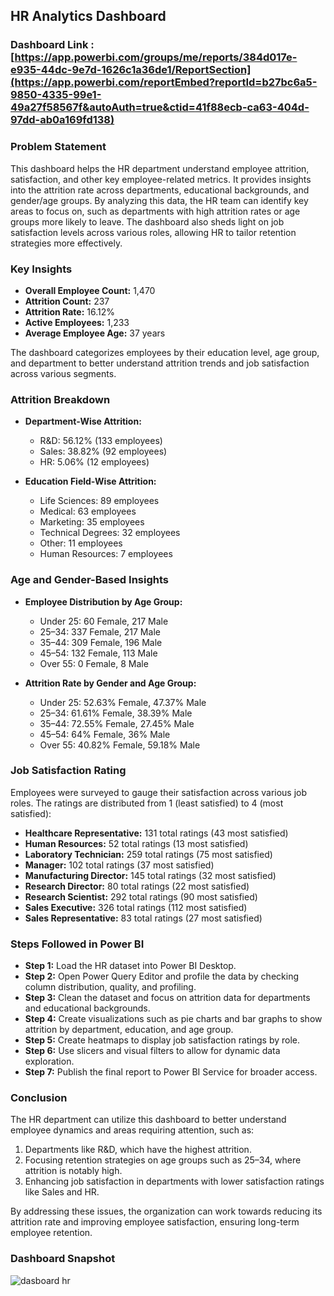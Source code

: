 ## HR Analytics Dashboard
### Dashboard Link : [https://app.powerbi.com/groups/me/reports/384d017e-e935-44dc-9e7d-1626c1a36de1/ReportSection](https://app.powerbi.com/reportEmbed?reportId=b27bc6a5-9850-4335-99e1-49a27f58567f&autoAuth=true&ctid=41f88ecb-ca63-404d-97dd-ab0a169fd138)
### Problem Statement

This dashboard helps the HR department understand employee attrition, satisfaction, and other key employee-related metrics. It provides insights into the attrition rate across departments, educational backgrounds, and gender/age groups. By analyzing this data, the HR team can identify key areas to focus on, such as departments with high attrition rates or age groups more likely to leave. The dashboard also sheds light on job satisfaction levels across various roles, allowing HR to tailor retention strategies more effectively.

### Key Insights

- **Overall Employee Count:** 1,470
- **Attrition Count:** 237
- **Attrition Rate:** 16.12%
- **Active Employees:** 1,233
- **Average Employee Age:** 37 years

The dashboard categorizes employees by their education level, age group, and department to better understand attrition trends and job satisfaction across various segments.

### Attrition Breakdown

- **Department-Wise Attrition:**
  - R&D: 56.12% (133 employees)
  - Sales: 38.82% (92 employees)
  - HR: 5.06% (12 employees)

- **Education Field-Wise Attrition:**
  - Life Sciences: 89 employees
  - Medical: 63 employees
  - Marketing: 35 employees
  - Technical Degrees: 32 employees
  - Other: 11 employees
  - Human Resources: 7 employees

### Age and Gender-Based Insights

- **Employee Distribution by Age Group:**
  - Under 25: 60 Female, 217 Male
  - 25–34: 337 Female, 217 Male
  - 35–44: 309 Female, 196 Male
  - 45–54: 132 Female, 113 Male
  - Over 55: 0 Female, 8 Male

- **Attrition Rate by Gender and Age Group:**
  - Under 25: 52.63% Female, 47.37% Male
  - 25–34: 61.61% Female, 38.39% Male
  - 35–44: 72.55% Female, 27.45% Male
  - 45–54: 64% Female, 36% Male
  - Over 55: 40.82% Female, 59.18% Male

### Job Satisfaction Rating

Employees were surveyed to gauge their satisfaction across various job roles. The ratings are distributed from 1 (least satisfied) to 4 (most satisfied):

- **Healthcare Representative:** 131 total ratings (43 most satisfied)
- **Human Resources:** 52 total ratings (13 most satisfied)
- **Laboratory Technician:** 259 total ratings (75 most satisfied)
- **Manager:** 102 total ratings (37 most satisfied)
- **Manufacturing Director:** 145 total ratings (32 most satisfied)
- **Research Director:** 80 total ratings (22 most satisfied)
- **Research Scientist:** 292 total ratings (90 most satisfied)
- **Sales Executive:** 326 total ratings (112 most satisfied)
- **Sales Representative:** 83 total ratings (27 most satisfied)

### Steps Followed in Power BI

- **Step 1:** Load the HR dataset into Power BI Desktop.
- **Step 2:** Open Power Query Editor and profile the data by checking column distribution, quality, and profiling.
- **Step 3:** Clean the dataset and focus on attrition data for departments and educational backgrounds.
- **Step 4:** Create visualizations such as pie charts and bar graphs to show attrition by department, education, and age group.
- **Step 5:** Create heatmaps to display job satisfaction ratings by role.
- **Step 6:** Use slicers and visual filters to allow for dynamic data exploration.
- **Step 7:** Publish the final report to Power BI Service for broader access.

### Conclusion

The HR department can utilize this dashboard to better understand employee dynamics and areas requiring attention, such as:
1. Departments like R&D, which have the highest attrition.
2. Focusing retention strategies on age groups such as 25–34, where attrition is notably high.
3. Enhancing job satisfaction in departments with lower satisfaction ratings like Sales and HR.

By addressing these issues, the organization can work towards reducing its attrition rate and improving employee satisfaction, ensuring long-term employee retention.

### Dashboard Snapshot
![dasboard hr](https://github.com/user-attachments/assets/aaed18cc-3914-4d0f-870a-682cee494cea)

